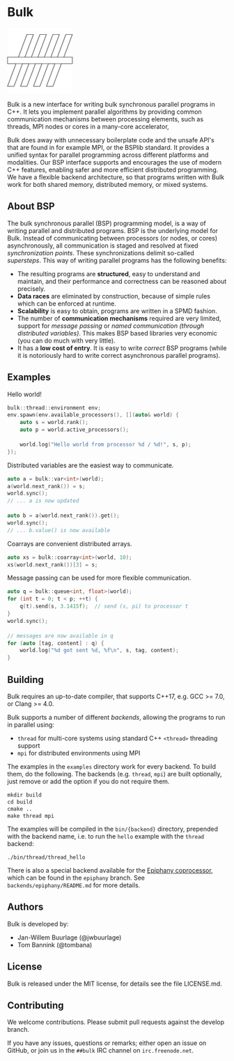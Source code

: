 Bulk
====

![](docs/pages/images/logo-square.png)

Bulk is a new interface for writing bulk synchronous parallel programs in C++.
It lets you implement parallel algorithms by providing common communication mechanisms
between processing elements, such as threads, MPI nodes or cores in a many-core accelerator,

Bulk does away with unnecessary boilerplate code and the unsafe API's that are found in for example MPI, or the BSPlib standard. It provides a unified syntax for parallel programming across different platforms and modalities.
Our BSP interface supports and encourages the use of modern C++ features, enabling safer and more efficient distributed programming. We have a flexible backend architecture,
so that programs written with Bulk work for both shared memory, distributed memory, or mixed systems.

About BSP
---------

The bulk synchronous parallel (BSP) programming model, is a way of writing parallel and distributed programs. BSP is the underlying model for Bulk.
Instead of communicating between processors (or nodes, or cores) asynchronously, all communication is staged and resolved at fixed _synchronization points_. These synchronizations delimit so-called _supersteps_.
This way of writing parallel programs has the following benefits:

- The resulting programs are **structured**, easy to understand and maintain, and their performance and correctness can be reasoned about precisely.
- **Data races** are eliminated by construction, because of simple rules which can be enforced at runtime.
- **Scalability** is easy to obtain, programs are written in a SPMD fashion.
- The number of **communication mechanisms** required are very limited, support for _message passing_ or _named communication (through distributed variables)_. This makes BSP based libraries very economic (you can do much with very little).
- It has a **low cost of entry**. It is easy to write _correct_ BSP programs (while it is notoriously hard to write correct asynchronous parallel programs).

Examples
-------

Hello world!

```cpp
bulk::thread::environment env;
env.spawn(env.available_processors(), [](auto& world) {
    auto s = world.rank();
    auto p = world.active_processors();

    world.log("Hello world from processor %d / %d!", s, p);
});
```

Distributed variables are the easiest way to communicate.

```cpp
auto a = bulk::var<int>(world);
a(world.next_rank()) = s;
world.sync();
// ... a is now updated

auto b = a(world.next_rank()).get();
world.sync();
// ... b.value() is now available
```

Coarrays are convenient distributed arrays.

```cpp
auto xs = bulk::coarray<int>(world, 10);
xs(world.next_rank())[3] = s;
```

Message passing can be used for more flexible communication.

```cpp
auto q = bulk::queue<int, float>(world);
for (int t = 0; t < p; ++t) {
    q(t).send(s, 3.1415f);  // send (s, pi) to processor t
}
world.sync();

// messages are now available in q
for (auto [tag, content] : q) {
    world.log("%d got sent %d, %f\n", s, tag, content);
}
```

Building
--------

Bulk requires an up-to-date compiler, that supports C++17, e.g. GCC >= 7.0, or Clang >= 4.0.

Bulk supports a number of different *backends*, allowing the programs to run in parallel using:

- `thread` for multi-core systems using standard C++ `<thread>` threading support
- `mpi` for distributed environments using MPI

The examples in the `examples` directory work for every backend. To build them, do the following. The backends (e.g. `thread`, `mpi`) are built optionally, just remove or add the option if you do not require them.

    mkdir build
    cd build
    cmake ..
    make thread mpi

The examples will be compiled in the `bin/{backend}` directory, prepended with the backend name, i.e. to run the `hello` example with the `thread` backend:

    ./bin/thread/thread_hello

There is also a special backend available for the [Epiphany coprocessor](https://www.parallella.org/), which can be
found in the `epiphany` branch. See `backends/epiphany/README.md` for more details.

Authors
-------

Bulk is developed by:

* Jan-Willem Buurlage (@jwbuurlage)
* Tom Bannink (@tombana)

License
-------

Bulk is released under the MIT license, for details see the file LICENSE.md.

Contributing
------------

We welcome contributions. Please submit pull requests against the develop branch.

If you have any issues, questions or remarks; either open an issue on GitHub, or
join us in the `##bulk` IRC channel on `irc.freenode.net`.
